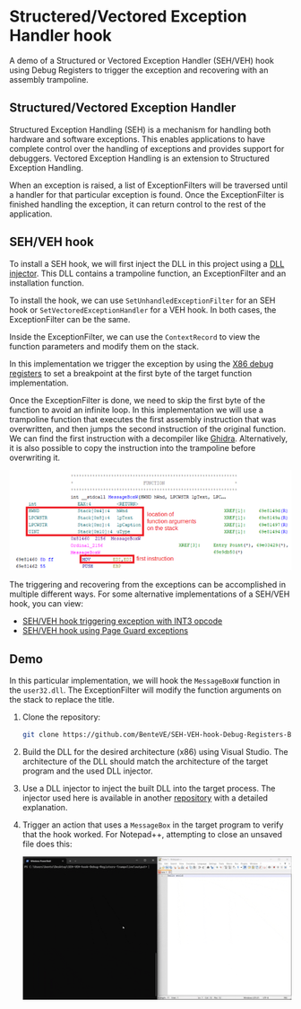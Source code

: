 # Structered/Vectored Exception Handler hook

A demo of a Structured or Vectored Exception Handler (SEH/VEH) hook using Debug Registers to trigger the exception and recovering with an assembly trampoline.

## Structured/Vectored Exception Handler

Structured Exception Handling (SEH) is a mechanism for handling both hardware and software exceptions.
This enables applications to have complete control over the handling of exceptions and provides support for debuggers.
Vectored Exception Handling is an extension to Structured Exception Handling.

When an exception is raised, a list of ExceptionFilters will be traversed until a handler for that particular exception is found.
Once the ExceptionFilter is finished handling the exception, it can return control to the rest of the application.

## SEH/VEH hook

To install a SEH hook, we will first inject the DLL in this project using a [DLL injector](https://github.com/BenteVE/DLL-Injector).
This DLL contains a trampoline function, an ExceptionFilter and an installation function.

To install the hook, we can use `SetUnhandledExceptionFilter` for an SEH hook or `SetVectoredExceptionHandler` for a VEH hook.
In both cases, the ExceptionFilter can be the same.

Inside the ExceptionFilter, we can use the `ContextRecord` to view the function parameters and modify them on the stack.

In this implementation we trigger the exception by using the [X86 debug registers](https://en.wikipedia.org/wiki/X86_debug_register) to set a breakpoint at the first byte of the target function implementation.

Once the ExceptionFilter is done, we need to skip the first byte of the function to avoid an infinite loop.
In this implementation we will use a trampoline function that executes the first assembly instruction that was overwritten, and then jumps the second instruction of the original function.
We can find the first instruction with a decompiler like [Ghidra](https://github.com/NationalSecurityAgency/ghidra).
Alternatively, it is also possible to copy the instruction into the trampoline before overwriting it.

![Ghidra X86 analysis](doc/ghidra_x86_analysis.png)

The triggering and recovering from the exceptions can be accomplished in multiple different ways.
For some alternative implementations of a SEH/VEH hook, you can view:

- [SEH/VEH hook triggering exception with INT3 opcode](https://github.com/BenteVE/SEH-VEH-hook-INT3-opcode)
- [SEH/VEH hook using Page Guard exceptions](https://github.com/BenteVE/SEH-VEH-hook-Page-Guard-Exception)

## Demo

In this particular implementation, we will hook the `MessageBoxW` function in the `user32.dll`.
The ExceptionFilter will modify the function arguments on the stack to replace the title.

1. Clone the repository:

    ```bash
    git clone https://github.com/BenteVE/SEH-VEH-hook-Debug-Registers-Breakpoint.git
    ```

2. Build the DLL for the desired architecture (x86) using Visual Studio.
   The architecture of the DLL should match the architecture of the target program and the used DLL injector.

3. Use a DLL injector to inject the built DLL into the target process.
   The injector used here is available in another [repository](https://github.com/BenteVE/DLL-Injector) with a detailed explanation.

4. Trigger an action that uses a `MessageBox` in the target program to verify that the hook worked.
   For Notepad++, attempting to close an unsaved file does this:

    ![Demo](doc/demo.gif)
